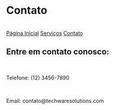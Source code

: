 <!DOCTYPE html>
<html lang="pt-br"
  <head>
    <meta charset="UTF-8">
    <meta name="viewport" content="width=device-width, initial-scale=1.0">
    <title>projeto2</title>
  </head>
  <body>
    <h1>Contato</h1>
    <br>
    <a href="">Página Inicial</a>
    <a href="">Serviços</a>
    <a href="">Contato</a><br>
    <h2>Entre em contato conosco:</h2>
    <br>
    <p>Telefone: (12) 3456-7890</p>
    <br>
    <p>Email: contato@techwaresolutions.com</p>
  </body>
</html>